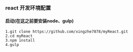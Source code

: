 ### react 开发环境配置

#### 启动(在这之前要安装node、gulp)

```
1.git clone https://github.com/xingzhe7878/myReact.git
2.cd myReact
3.npm install
4.gulp

```
